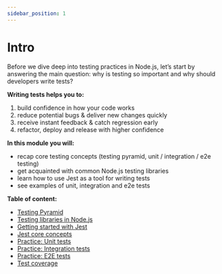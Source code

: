 ```yaml
---
sidebar_position: 1
---
```

# Intro

Before we dive deep into testing practices in Node.js, let’s start by answering the main question: why is testing so important and why should developers write tests? 

**Writing tests helps you to:**
1. build confidence in how your code works
2. reduce potential bugs & deliver new changes quickly
3. receive instant feedback & catch regression early
4. refactor, deploy and release with higher confidence

**In this module you will:**
- recap core testing concepts (testing pyramid, unit / integration / e2e testing)
- get acquainted with common Node.js testing libraries
- learn how to use Jest as a tool for writing tests
- see examples of unit, integration and e2e tests

**Table of content:**
- [Testing Pyramid](/docs/testing/testing-pyramid)
- [Testing libraries in Node.js](/docs/testing/testing-libs)
- [Getting started with Jest](/docs/testing/getting-started-with-jest)
- [Jest core concepts](/docs/testing/jest-core-concepts)
- [Practice: Unit tests](/docs/testing/practice-unit-tests)
- [Practice: Integration tests](/docs/testing/practice-integration-tests)
- [Practice: E2E tests](/docs/testing/practice-e2e-tests)
- [Test coverage](/docs/testing/test-coverage)

